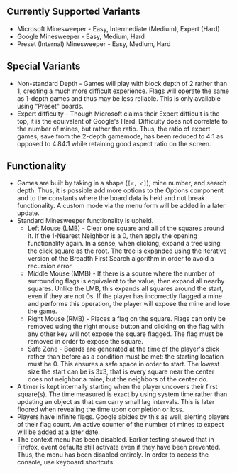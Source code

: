 ## Currently Supported Variants
- Microsoft Minesweeper - Easy, Intermediate (Medium), Expert (Hard)
- Google Minesweeper - Easy, Medium, Hard
- Preset (Internal) Minesweeper - Easy, Medium, Hard

## Special Variants
- Non-standard Depth - Games will play with block depth of 2 rather than 1, creating a much more difficult experience. Flags will operate the same as 1-depth games and thus may be less reliable. This is only available using "Preset" boards.
- Expert difficulty - Though Microsoft claims their Expert difficult is the top, it is the equivalent of Google's Hard. Difficulty does not correlate to the number of mines, but rather the ratio. Thus, the ratio of expert games, save from the 2-depth gamemode, has been reduced to 4:1 as opposed to 4.84:1 while retaining good aspect ratio on the screen.

## Functionality
- Games are built by taking in a shape (`[r, c]`), mine number, and search depth. Thus, it is possible add more options to the Options component and to the constants where the board data is held and not break functionality. A custom mode via the menu form will be added in a later update.
- Standard Minesweeper functionality is upheld.
    - Left Mouse (LMB) - Clear one square and all of the squares around it. If the 1-Nearest Neighbor is a 0, then apply the opening functionality again. In a sense, when clicking, expand a tree using the click square as the root. The tree is expanded using the iterative version of the Breadth First Search algorithm in order to avoid a recursion error.
    - Middle Mouse (MMB) - If there is a square where the number of surrounding flags is equivalent to the value, then expand all nearby squares. Unlike the LMB, this expands all squares around the start, even if they are not 0s. If the player has incorrectly flagged a mine and performs this operation, the player will expose the mine and lose the game.
    - Right Mouse (RMB) - Places a flag on the square. Flags can only be removed using the right mouse button and clicking on the flag with any other key will not expose the square flagged. The flag must be removed in order to expose the square.
    - Safe Zone - Boards are generated at the time of the player's click rather than before as a condition must be met: the starting location must be 0. This ensures a safe space in order to start. The lowest size the start can be is 3x3, that is every square near the center does not neighbor a mine, but the neighbors of the center do. 
- A timer is kept internally starting when the player uncovers their first square(s). The time measured is exact by using system time rather than updating an object as that can carry small lag intervals. This is later floored when revealing the time upon completion or loss.
- Players have infinite flags. Google abides by this as well, alerting players of their flag count. An active counter of the number of mines to expect will be added at a later date.
- The context menu has been disabled. Earlier testing showed that in Firefox, event defaults still activate even if they have been prevented. Thus, the menu has been disabled entirely. In order to access the console, use keyboard shortcuts.
